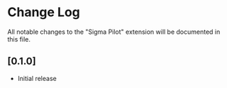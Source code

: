 # Change Log

All notable changes to the "Sigma Pilot" extension will be documented in this file.

## [0.1.0]

- Initial release